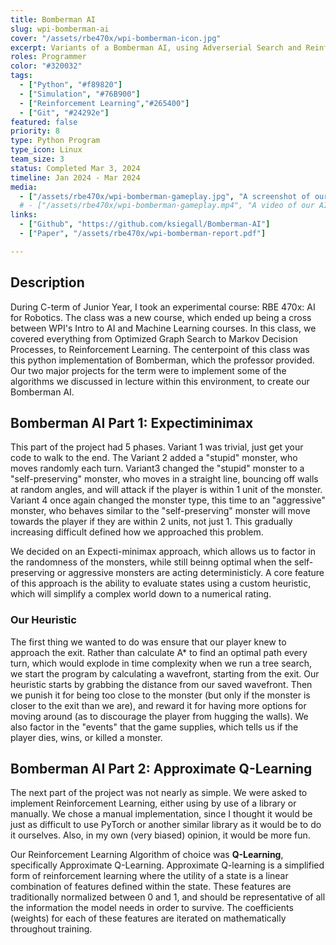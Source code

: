 ```yaml
---
title: Bomberman AI
slug: wpi-bomberman-ai
cover: "/assets/rbe470x/wpi-bomberman-icon.jpg"
excerpt: Variants of a Bomberman AI, using Adverserial Search and Reinforcement Learning.
roles: Programmer
color: "#320032"
tags:
  - ["Python", "#f89820"]
  - ["Simulation", "#76B900"]
  - ["Reinforcement Learning","#265400"]
  - ["Git", "#24292e"]
featured: false
priority: 8
type: Python Program
type_icon: Linux
team_size: 3
status: Completed Mar 3, 2024
timeline: Jan 2024 - Mar 2024
media:
  - ["/assets/rbe470x/wpi-bomberman-gameplay.jpg", "A screenshot of our AI playing the game"]
  # - ["/assets/rbe470x/wpi-bomberman-gameplay.mp4", "A video of our AI playing the game"]
links:
  - ["Github", "https://github.com/ksiegall/Bomberman-AI"]
  - ["Paper", "/assets/rbe470x/wpi-bomberman-report.pdf"]

---
```



## Description
During C-term of Junior Year, I took an experimental course: RBE 470x: AI for Robotics. The class was a new course, which ended up being a cross between WPI's Intro to AI and Machine Learning courses. In this class, we covered everything from Optimized Graph Search to Markov Decision Processes, to Reinforcement Learning. The centerpoint of this class was this python implementation of Bomberman, which the professor provided. Our two major projects for the term were to implement some of the algorithms we discussed in lecture within this environment, to create our Bomberman AI.


## Bomberman AI Part 1: Expectiminimax

This part of the project had 5 phases. Variant 1 was trivial, just get your code to walk to the end. The Variant 2 added a "stupid" monster, who moves randomly each turn. Variant3 changed the "stupid" monster to a "self-preserving" monster, who moves in a straight line, bouncing off walls at random angles, and will attack if the player is within 1 unit of the monster. Variant 4 once again changed the monster type, this time to an "aggressive" monster, who behaves similar to the "self-preserving" monster will move towards the player if they are within 2 units, not just 1. This gradually increasing difficult defined how we approached this problem.

We decided on an Expecti-minimax approach, which allows us to factor in the randomness of the monsters, while still beinng optimal when the self-preserving or aggressive monsters are acting deterministicly. A core feature of this approach is the ability to evaluate states using a custom heuristic, which will simplify a complex world down to a numerical rating.

### Our Heuristic

The first thing we wanted to do was ensure that our player knew to approach the exit. Rather than calculate A* to find an optimal path every turn, which would explode in time complexity when we run a tree search, we start the program by calculating a wavefront, starting from the exit. Our heuristic starts by grabbing the distance from our saved wavefront. Then we punish it for being too close to the monster (but only if the monster is closer to the exit than we are), and reward it for having more options for moving around (as to discourage the player from hugging the walls). We also factor in the "events" that the game supplies, which tells us if the player dies, wins, or killed a monster.

## Bomberman AI Part 2: Approximate Q-Learning

The next part of the project was not nearly as simple. We were asked to implement Reinforcement Learning, either using by use of a library or manually. We chose a manual implementation, since I thought it would be just as difficult to use PyTorch or another similar library as it would be to do it ourselves. Also, in my own (very biased) opinion, it would be more fun.

Our Reinforcement Learning Algorithm of choice was **Q-Learning**, specifically Approximate Q-Learning. Approximate Q-learning is a simplified form of reinforcement learning where the utility of a state is a linear combination of features defined within the state. These features are traditionally normalized between 0 and 1, and should be representative of all the information the model needs in order to survive. The coefficients (weights) for each of these features are iterated on mathematically throughout training.

